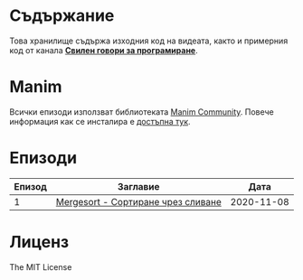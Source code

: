 # Съдържание

Това хранилище съдържа изходния код на видеата, както и примерния код от канала **[Свилен говори за програмиране](https://www.youtube.com/channel/UCrl-0TeAl2RW6RGNM-Q-VtQ)**.

# Manim

Всички епизоди използват библиотеката [Manim Community](https://github.com/ManimCommunity/manim). Повече информация как се инсталира е [достъпна тук](https://docs.manim.community/en/stable/installation.html).

# Eпизоди

| Епизод | Заглавие | Дата
|--------|----------| ----
| 1      | [Mergesort - Сортиране чрез сливане](https://www.youtube.com/watch?v=WY8ZN7ENAEI) | 2020-11-08 

# Лиценз

The MIT License
